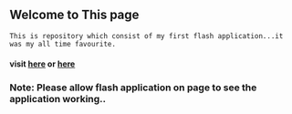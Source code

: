 ## Welcome to This page

```This is repository which consist of my first flash application...it was my all time favourite.
This is repository which consist of my first flash application...it was my all time favourite.
```
#### visit [here](https://anandprabhakar0507.github.io/My-first-flash-application/) or [here](https://git.io/fj1L3)
### Note: Please allow flash application on page to see the application working..
